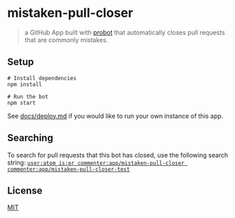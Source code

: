 # mistaken-pull-closer

> a GitHub App built with [probot](https://github.com/probot/probot) that automatically closes pull requests that are commonly mistakes.

## Setup

```
# Install dependencies
npm install

# Run the bot
npm start
```

See [docs/deploy.md](docs/deploy.md) if you would like to run your own instance of this app.

## Searching

To search for pull requests that this bot has closed, use the following search string: [`user:atom is:pr commenter:app/mistaken-pull-closer commenter:app/mistaken-pull-closer-test`](https://github.com/search?utf8=%E2%9C%93&q=user%3Aatom+is%3Apr+commenter%3Aapp%2Fmistaken-pull-closer+commenter%3Aapp%2Fmistaken-pull-closer-test&type=)

## License

[MIT](LICENSE.md)
